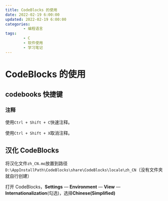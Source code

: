 ```yaml
---
title: CodeBlocks 的使用
date: 2022-02-19 6:00:00
updated: 2022-02-19 6:00:00
categories:
        - 编程语言
tags:
        - C
        - 软件使用
        - 学习笔记
---
```


# CodeBlocks 的使用

## codebooks 快捷键

### 注释

使用`Ctrl + Shift + C`快速注释。

 使用`Ctrl + Shift + X`取消注释。

## 汉化 CodeBlocks

将汉化文件`zh_CN.mo`放置到路径`D:\AppInstallPath\CodeBlocks\share\CodeBlocks\locale\zh_CN`（没有文件夹就自行创建）

打开 CodeBlocks，**Settings** — **Environment** — **View** — **Internationalization**(勾选)，选择**Chinese(Simplified)**
